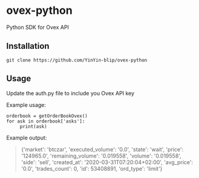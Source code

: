 # ovex-python
Python SDK for Ovex API

## Installation
```git clone https://github.com/YinYin-blip/ovex-python```

## Usage
Update the auth.py file to include you Ovex API key


Example usage:
```from ovex import *
orderbook = getOrderBookOvex()
for ask in orderbook['asks']:
     print(ask)
```

Example output:
>{'market': 'btczar', 'executed_volume': '0.0', 'state': 'wait', 'price': '124965.0', 'remaining_volume': '0.019558', 'volume': '0.019558', 'side': 'sell', 'created_at': '2020-03-31T07:20:04+02:00', 'avg_price': '0.0', 'trades_count': 0, 'id': 53408891, 'ord_type': 'limit'}

